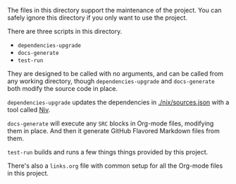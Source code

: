 The files in this directory support the maintenance of the project. You can safely ignore this directory if you only want to use the project.

There are three scripts in this directory.

-   `dependencies-upgrade`
-   `docs-generate`
-   `test-run`

They are designed to be called with no arguments, and can be called from any working directory, though `dependencies-upgrade` and `docs-generate` both modify the source code in place.

`dependencies-upgrade` updates the dependencies in [./nix/sources.json](./nix/sources.json) with a tool called [Niv](https://github.com/nmattia/niv).

`docs-generate` will execute any `SRC` blocks in Org-mode files, modifying them in place. And then it generate GitHub Flavored Markdown files from them.

`test-run` builds and runs a few things things provided by this project.

There's also a `links.org` file with common setup for all the Org-mode files in this project.
